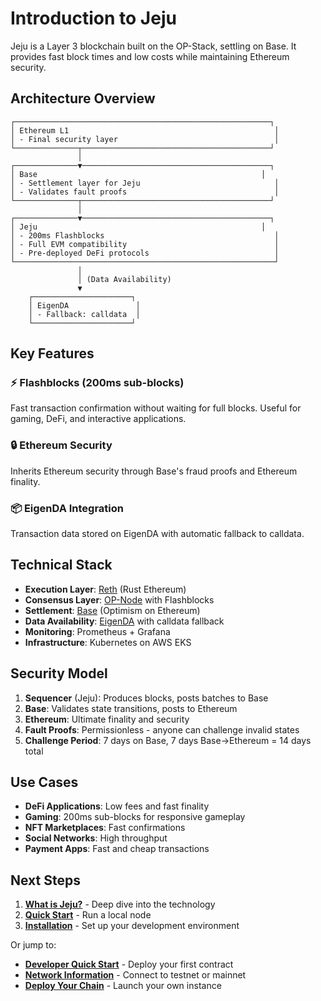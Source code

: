 # Introduction to Jeju

Jeju is a Layer 3 blockchain built on the OP-Stack, settling on Base. It provides fast block times and low costs while maintaining Ethereum security.

## Architecture Overview

```
┌─────────────────────────────────────────────────────────┐
│ Ethereum L1                                              │
│ - Final security layer                                   │
└──────────────┬──────────────────────────────────────────┘
               │
┌──────────────▼──────────────────────────────────────────┐
│ Base                                                  │
│ - Settlement layer for Jeju                              │
│ - Validates fault proofs                                 │
└──────────────┬──────────────────────────────────────────┘
               │
┌──────────────▼──────────────────────────────────────────┐
│ Jeju                                                  │
│ - 200ms Flashblocks                                      │
│ - Full EVM compatibility                                 │
│ - Pre-deployed DeFi protocols                            │
└──────────────────────────────────────────────────────────┘
               │
               │ (Data Availability)
               ▼
    ┌──────────────────────┐
    │ EigenDA               │
    │ - Fallback: calldata  │
    └──────────────────────┘
```

## Key Features

### ⚡ Flashblocks (200ms sub-blocks)
Fast transaction confirmation without waiting for full blocks. Useful for gaming, DeFi, and interactive applications.

### 🔒 Ethereum Security
Inherits Ethereum security through Base's fraud proofs and Ethereum finality.

### 📦 EigenDA Integration
Transaction data stored on EigenDA with automatic fallback to calldata.

## Technical Stack

- **Execution Layer**: [Reth](https://github.com/paradigmxyz/reth) (Rust Ethereum)
- **Consensus Layer**: [OP-Node](https://github.com/ethereum-optimism/optimism) with Flashblocks
- **Settlement**: [Base](https://base.org) (Optimism on Ethereum)
- **Data Availability**: [EigenDA](https://www.eigenlayer.xyz/eigenda) with calldata fallback
- **Monitoring**: Prometheus + Grafana
- **Infrastructure**: Kubernetes on AWS EKS

## Security Model

1. **Sequencer** (Jeju): Produces blocks, posts batches to Base
2. **Base**: Validates state transitions, posts to Ethereum
3. **Ethereum**: Ultimate finality and security
4. **Fault Proofs**: Permissionless - anyone can challenge invalid states
5. **Challenge Period**: 7 days on Base, 7 days Base→Ethereum = 14 days total

## Use Cases

- **DeFi Applications**: Low fees and fast finality
- **Gaming**: 200ms sub-blocks for responsive gameplay
- **NFT Marketplaces**: Fast confirmations
- **Social Networks**: High throughput
- **Payment Apps**: Fast and cheap transactions

## Next Steps

1. [**What is Jeju?**](./what-is-jeju) - Deep dive into the technology
2. [**Quick Start**](./quick-start) - Run a local node
3. [**Installation**](./installation) - Set up your development environment

Or jump to:
- [**Developer Quick Start**](/developers/quick-start) - Deploy your first contract
- [**Network Information**](/network/testnet) - Connect to testnet or mainnet
- [**Deploy Your Chain**](/deployment/overview) - Launch your own instance
